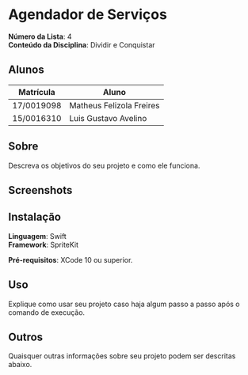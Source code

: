 # Agendador de Serviços

**Número da Lista**: 4<br>
**Conteúdo da Disciplina**: Dividir e Conquistar<br>

## Alunos
|Matrícula | Aluno |
| -- | -- |
| 17/0019098  |  Matheus Felizola Freires |
| 15/0016310  |  Luis Gustavo Avelino |

## Sobre 
Descreva os objetivos do seu projeto e como ele funciona. 

## Screenshots

## Instalação 
**Linguagem**: Swift<br>
**Framework**: SpriteKit<br>

**Pré-requisitos**: XCode 10 ou superior.

## Uso 
Explique como usar seu projeto caso haja algum passo a passo após o comando de execução.

## Outros 
Quaisquer outras informações sobre seu projeto podem ser descritas abaixo.



